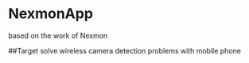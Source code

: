# NexmonApp
based on the work of Nexmon

##Target
solve wireless camera detection problems with mobile phone



